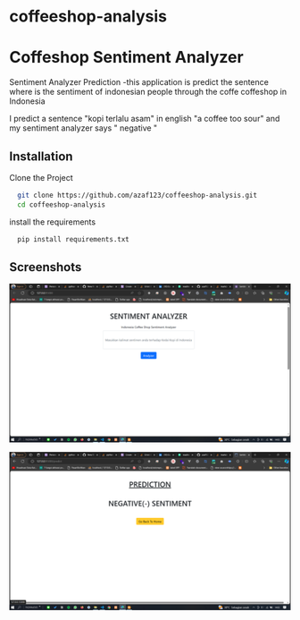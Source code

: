 # coffeeshop-analysis

# Coffeshop Sentiment Analyzer

Sentiment Analyzer Prediction
-this application is predict the sentence where is the sentiment of indonesian people through the coffe coffeshop in Indonesia 

I predict a sentence "kopi terlalu asam" in english "a coffee too sour" and my sentiment analyzer says " negative "




## Installation

Clone the Project

```bash
  git clone https://github.com/azaf123/coffeeshop-analysis.git
  cd coffeeshop-analysis
```
install the requirements

```bash
  pip install requirements.txt
```
    
## Screenshots

![App Screenshot](https://github.com/azaf123/coffeeshop-analysis/blob/main/sentiment.png?raw=true)

![App Screenshot](https://github.com/azaf123/coffeeshop-analysis/blob/main/sentiment%202.png?raw=true)




